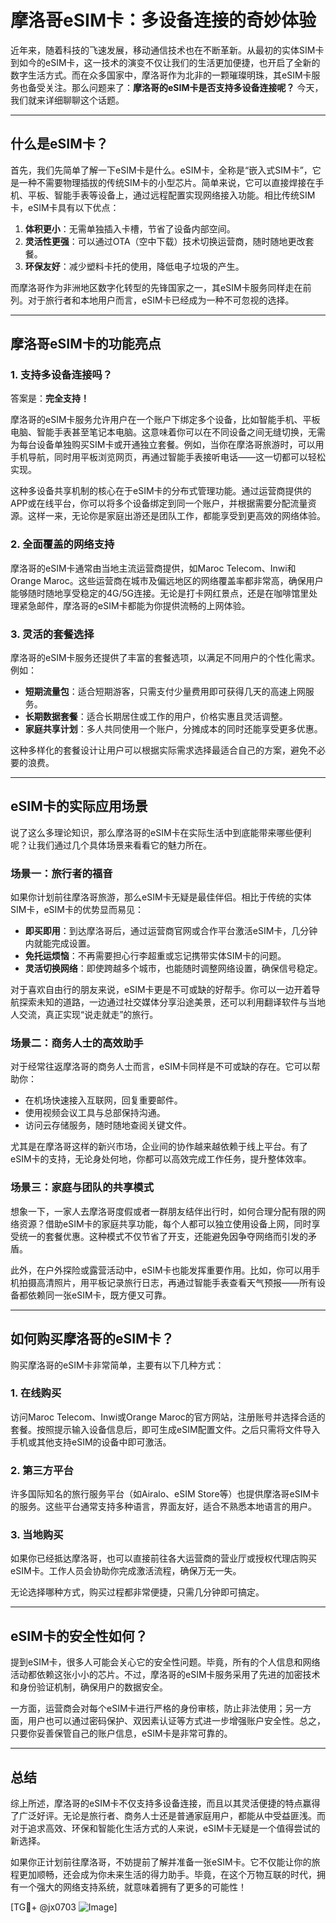 # 摩洛哥eSIM卡：多设备连接的奇妙体验

近年来，随着科技的飞速发展，移动通信技术也在不断革新。从最初的实体SIM卡到如今的eSIM卡，这一技术的演变不仅让我们的生活更加便捷，也开启了全新的数字生活方式。而在众多国家中，摩洛哥作为北非的一颗璀璨明珠，其eSIM卡服务也备受关注。那么问题来了：**摩洛哥的eSIM卡是否支持多设备连接呢？** 今天，我们就来详细聊聊这个话题。

---

## 什么是eSIM卡？

首先，我们先简单了解一下eSIM卡是什么。eSIM卡，全称是“嵌入式SIM卡”，它是一种不需要物理插拔的传统SIM卡的小型芯片。简单来说，它可以直接焊接在手机、平板、智能手表等设备上，通过远程配置实现网络接入功能。相比传统SIM卡，eSIM卡具有以下优点：

1. **体积更小**：无需单独插入卡槽，节省了设备内部空间。
2. **灵活性更强**：可以通过OTA（空中下载）技术切换运营商，随时随地更改套餐。
3. **环保友好**：减少塑料卡托的使用，降低电子垃圾的产生。

而摩洛哥作为非洲地区数字化转型的先锋国家之一，其eSIM卡服务同样走在前列。对于旅行者和本地用户而言，eSIM卡已经成为一种不可忽视的选择。

---

## 摩洛哥eSIM卡的功能亮点

### 1. 支持多设备连接吗？
答案是：**完全支持！**

摩洛哥的eSIM卡服务允许用户在一个账户下绑定多个设备，比如智能手机、平板电脑、智能手表甚至笔记本电脑。这意味着你可以在不同设备之间无缝切换，无需为每台设备单独购买SIM卡或开通独立套餐。例如，当你在摩洛哥旅游时，可以用手机导航，同时用平板浏览网页，再通过智能手表接听电话——这一切都可以轻松实现。

这种多设备共享机制的核心在于eSIM卡的分布式管理功能。通过运营商提供的APP或在线平台，你可以将多个设备绑定到同一个账户，并根据需要分配流量资源。这样一来，无论你是家庭出游还是团队工作，都能享受到更高效的网络体验。

### 2. 全面覆盖的网络支持
摩洛哥的eSIM卡通常由当地主流运营商提供，如Maroc Telecom、Inwi和Orange Maroc。这些运营商在城市及偏远地区的网络覆盖率都非常高，确保用户能够随时随地享受稳定的4G/5G连接。无论是打卡网红景点，还是在咖啡馆里处理紧急邮件，摩洛哥的eSIM卡都能为你提供流畅的上网体验。

### 3. 灵活的套餐选择
摩洛哥的eSIM卡服务还提供了丰富的套餐选项，以满足不同用户的个性化需求。例如：
- **短期流量包**：适合短期游客，只需支付少量费用即可获得几天的高速上网服务。
- **长期数据套餐**：适合长期居住或工作的用户，价格实惠且灵活调整。
- **家庭共享计划**：多人共同使用一个账户，分摊成本的同时还能享受更多优惠。

这种多样化的套餐设计让用户可以根据实际需求选择最适合自己的方案，避免不必要的浪费。

---

## eSIM卡的实际应用场景

说了这么多理论知识，那么摩洛哥的eSIM卡在实际生活中到底能带来哪些便利呢？让我们通过几个具体场景来看看它的魅力所在。

### 场景一：旅行者的福音
如果你计划前往摩洛哥旅游，那么eSIM卡无疑是最佳伴侣。相比于传统的实体SIM卡，eSIM卡的优势显而易见：
- **即买即用**：到达摩洛哥后，通过运营商官网或合作平台激活eSIM卡，几分钟内就能完成设置。
- **免托运烦恼**：不再需要担心行李超重或忘记携带实体SIM卡的问题。
- **灵活切换网络**：即使跨越多个城市，也能随时调整网络设置，确保信号稳定。

对于喜欢自由行的朋友来说，eSIM卡更是不可或缺的好帮手。你可以一边开着导航探索未知的道路，一边通过社交媒体分享沿途美景，还可以利用翻译软件与当地人交流，真正实现“说走就走”的旅行。

### 场景二：商务人士的高效助手
对于经常往返摩洛哥的商务人士而言，eSIM卡同样是不可或缺的存在。它可以帮助你：
- 在机场快速接入互联网，回复重要邮件。
- 使用视频会议工具与总部保持沟通。
- 访问云存储服务，随时随地查阅关键文件。

尤其是在摩洛哥这样的新兴市场，企业间的协作越来越依赖于线上平台。有了eSIM卡的支持，无论身处何地，你都可以高效完成工作任务，提升整体效率。

### 场景三：家庭与团队的共享模式
想象一下，一家人去摩洛哥度假或者一群朋友结伴出行时，如何合理分配有限的网络资源？借助eSIM卡的家庭共享功能，每个人都可以独立使用设备上网，同时享受统一的套餐优惠。这种模式不仅节省了开支，还能避免因争夺网络而引发的矛盾。

此外，在户外探险或露营活动中，eSIM卡也能发挥重要作用。比如，你可以用手机拍摄高清照片，用平板记录旅行日志，再通过智能手表查看天气预报——所有设备都依赖同一张eSIM卡，既方便又可靠。

---

## 如何购买摩洛哥的eSIM卡？

购买摩洛哥的eSIM卡非常简单，主要有以下几种方式：

### 1. 在线购买
访问Maroc Telecom、Inwi或Orange Maroc的官方网站，注册账号并选择合适的套餐。按照提示输入设备信息后，即可生成eSIM配置文件。之后只需将文件导入手机或其他支持eSIM的设备中即可激活。

### 2. 第三方平台
许多国际知名的旅行服务平台（如Airalo、eSIM Store等）也提供摩洛哥eSIM卡的服务。这些平台通常支持多种语言，界面友好，适合不熟悉本地语言的用户。

### 3. 当地购买
如果你已经抵达摩洛哥，也可以直接前往各大运营商的营业厅或授权代理店购买eSIM卡。工作人员会协助你完成激活流程，确保万无一失。

无论选择哪种方式，购买过程都非常便捷，只需几分钟即可搞定。

---

## eSIM卡的安全性如何？

提到eSIM卡，很多人可能会关心它的安全性问题。毕竟，所有的个人信息和网络活动都依赖这张小小的芯片。不过，摩洛哥的eSIM卡服务采用了先进的加密技术和身份验证机制，确保用户的数据安全。

一方面，运营商会对每个eSIM卡进行严格的身份审核，防止非法使用；另一方面，用户也可以通过密码保护、双因素认证等方式进一步增强账户安全性。总之，只要你妥善保管自己的账户信息，eSIM卡是非常可靠的。

---

## 总结

综上所述，摩洛哥的eSIM卡不仅支持多设备连接，而且以其灵活便捷的特点赢得了广泛好评。无论是旅行者、商务人士还是普通家庭用户，都能从中受益匪浅。而对于追求高效、环保和智能化生活方式的人来说，eSIM卡无疑是一个值得尝试的新选择。

如果你正计划前往摩洛哥，不妨提前了解并准备一张eSIM卡。它不仅能让你的旅程更加顺畅，还会成为你未来生活的得力助手。毕竟，在这个万物互联的时代，拥有一个强大的网络支持系统，就意味着拥有了更多的可能性！

[TG💪+ @jx0703 ![Image](https://github.com/user-attachments/assets/dbca1d08-cadb-493c-b0ec-ad6f7a83f270)]